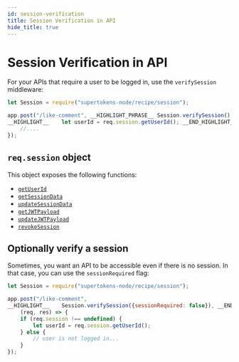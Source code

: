 ```yaml
---
id: session-verification
title: Session Verification in API
hide_title: true
---
```


<!-- COPY DOCS -->
<!-- ./session/docs/common-customizations/sessions/session-verification.md -->

# Session Verification in API

For your APIs that require a user to be logged in, use the `verifySession` middleware:

<!--DOCUSAURUS_CODE_TABS-->
<!--NodeJS-->
```js
let Session = require("supertokens-node/recipe/session");

app.post("/like-comment", __HIGHLIGHT_PHRASE__ Session.verifySession() __END_HIGHLIGHT_PHRASE__, (req, res) => {
__HIGHLIGHT__    let userId = req.session.getUserId(); __END_HIGHLIGHT__
    //....
});
```
<!--END_DOCUSAURUS_CODE_TABS-->

## `req.session` object
This object exposes the following functions:
- [`getUserId`](/docs/nodejs/session/sessioncontainer/getuserid)
- [`getSessionData`](/docs/nodejs/session/sessioncontainer/getsessiondata)
- [`updateSessionData`](/docs/nodejs/session/sessioncontainer/updatesessiondata)
- [`getJWTPayload`](/docs/nodejs/session/sessioncontainer/getjwtpayload)
- [`updateJWTPayload`](/docs/nodejs/session/sessioncontainer/updatejwtpayload)
- [`revokeSession`](/docs/nodejs/session/sessioncontainer/revokesession)


## Optionally verify a session

Sometimes, you want an API to be accessible even if there is no session. In that case, you can use the `sessionRequired` flag:

```js
let Session = require("supertokens-node/recipe/session");

app.post("/like-comment", 
__HIGHLIGHT__    Session.verifySession({sessionRequired: false}), __END_HIGHLIGHT__
    (req, res) => {
    if (req.session !== undefined) {
        let userId = req.session.getUserId();
    } else {
        // user is not logged in...
    }
});
```
